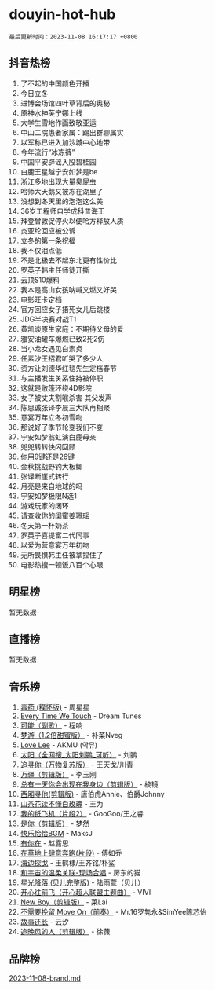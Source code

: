 # douyin-hot-hub

`最后更新时间：2023-11-08 16:17:17 +0800`

## 抖音热榜

1. 了不起的中国颜色开播
1. 今日立冬
1. 进博会场馆四叶草背后的奥秘
1. 原神水神芙宁娜上线
1. 大学生雪地作画致敬亚运
1. 中山二院患者家属：踢出群聊属实
1. 以军称已进入加沙城中心地带
1. 今年流行“冰冻裤”
1. 中国平安辟谣入股碧桂园
1. 白鹿王星越宁安如梦是be
1. 浙江多地出现大量臭屁虫
1. 哈师大天鹅又被冻在湖里了
1. 没想到冬天里的泡泡这么美
1. 36岁工程师自学成科普海王
1. 拜登曾敦促停火以便哈方释放人质
1. 炎亚纶回应被公诉
1. 立冬的第一条祝福
1. 我不仅泪点低
1. 不是北极去不起东北更有性价比
1. 罗英子韩主任师徒开撕
1. 云顶S10爆料
1. 我本是高山女孩呐喊又燃又好哭
1. 电影旺卡定档
1. 官方回应女子捂死女儿后跳楼
1. JDG半决赛对战T1
1. 黄凯谈原生家庭：不期待父母的爱
1. 雅安油罐车爆燃已致2死2伤
1. 当小龙女遇见白素贞
1. 任素汐王招君听哭了多少人
1. 资方让刘德华红毯先生定档春节
1. 与主播发生关系住持被停职
1. 这就是敞篷环绕4D影院
1. 女子被丈夫割喉杀害 其父发声
1. 陈思诚张译李晨三大队再相聚
1. 意宴万年立冬初雪吻
1. 那说好了季节轮变我们不变
1. 宁安如梦翁虹演白鹿母亲
1. 兜兜转转快闪回顾
1. 你用9键还是26键
1. 金秋挑战野钓大板鲫
1. 张译断崖式转行
1. 月亮是来自地球的吗
1. 宁安如梦极限N选1
1. 游戏玩家的闭环
1. 请查收你的闺蜜姜珮瑶
1. 冬天第一杯奶茶
1. 罗英子喜提富二代同事
1. 以爱为营意宴万年初吻
1. 无所畏惧韩主任被拿捏住了
1. 电影热搜一顿饭八百个心眼

## 明星榜

暂无数据

## 直播榜

暂无数据

## 音乐榜

1. [毒药 (释怀版)](https://sf6-cdn-tos.douyinstatic.com/obj/tos-cn-ve-2774/oYILMEAzspdZBIzy4frJNB8ZHPHWAhiwowd4Ad) - 周星星
1. [Every Time We Touch](https://sf6-cdn-tos.douyinstatic.com/obj/tos-cn-ve-2774/ogN6lUKQeBBfEVhIOMikG1CcJjugxk1tztZyhP) - Dream Tunes
1. [可能（副歌）](https://sf6-cdn-tos.douyinstatic.com/obj/tos-cn-ve-2774/cde1731888894259b333569393c2fb51) - 程响
1. [梦游（1.2倍甜蜜版）](https://sf3-cdn-tos.douyinstatic.com/obj/tos-cn-ve-2774/o4gyAUm8hwufoEABmwVIiQtHsFuGzAEEWtNMzo) - 补菜Nveg
1. [Love Lee](https://sf6-cdn-tos.douyinstatic.com/obj/tos-cn-ve-2774/o05GbkJGbCBTdDnMtB0fwOYgkeZp23vrWQDQBS) - AKMU (악뮤)
1. [太阳（全网搜_太阳刘鹏_可听）](https://sf6-cdn-tos.douyinstatic.com/obj/tos-cn-ve-2774/ogWbyIQnlBFImVbeDocRdCIYtBHlbJXgfZMvgz) - 刘鹏
1. [追寻你（万物复苏版）](https://sf3-cdn-tos.douyinstatic.com/obj/tos-cn-ve-2774/oYeAZJsbjIDit9APmBg8u6uDUQnHmoCf3gbo74) - 王天戈/川青
1. [万疆（剪辑版）](https://sf3-cdn-tos.douyinstatic.com/obj/tos-cn-ve-2774/ooG7oVgFlDTelKCjCsTTobQvbdtj1BBQXnfZd8) - 李玉刚
1. [总有一天你会出现在我身边（剪辑版）](https://sf3-cdn-tos.douyinstatic.com/obj/tos-cn-ve-2774/oMLsHwhWW7CYoAhoWB9EXUQIzNBsfAJxpAoxCU) - 棱镜
1. [西厢寻他(剪辑版)](https://sf6-cdn-tos.douyinstatic.com/obj/tos-cn-ve-2774/oUsAVfAQKlRNxEv5qxvIB8o5qmIWUcXbzJKJhw) - 唐伯虎Annie、伯爵Johnny
1. [山茶花读不懂白玫瑰](https://sf6-cdn-tos.douyinstatic.com/obj/tos-cn-ve-2774/osfn8B7DktrRHEPJgPCfDbw7QDQEkwC16BxZg9) - 王为
1. [我的纸飞机（片段2）](https://sf6-cdn-tos.douyinstatic.com/obj/tos-cn-ve-2774/oM2ZrKcg2CD5AeRB2gkeXOFB1IxAGJdZPazYHf) - GooGoo/王之睿
1. [是你（剪辑版）](https://sf6-cdn-tos.douyinstatic.com/obj/tos-cn-ve-2774/46019dae783c4c969944217fe1cfafc4) - 梦然
1. [快乐恰恰BGM](https://sf6-cdn-tos.douyinstatic.com/obj/tos-cn-ve-2774/07b173ca7d2f40f3ba0b97ac7fa3a44a) - MaksJ
1. [有你在](https://sf3-cdn-tos.douyinstatic.com/obj/tos-cn-ve-2774/o8zImmNsI8B0yfAW5FKAB1oBhkMAlIrwsZEi1V) - 赵露思
1. [在草地上肆意奔跑(片段)](https://sf6-cdn-tos.douyinstatic.com/obj/tos-cn-ve-2774/8831d494742f45dabdfa8adb8b817259) - 傅如乔
1. [海边探戈](https://sf6-cdn-tos.douyinstatic.com/obj/tos-cn-ve-2774/os9gE0VQCGqt6VQkZDyBBYvfSDY0QFe3vVmubn) - 王鹤棣/王齐铭/朴鲨
1. [和宇宙的温柔关联-现场合唱](https://sf3-cdn-tos.douyinstatic.com/obj/tos-cn-ve-2774/o0hONGDYQBgk0e5bqDeQOonVmncA6tC2nBwZLT) - 房东的猫
1. [星光降落 (贝儿完整版)](https://sf3-cdn-tos.douyinstatic.com/obj/tos-cn-ve-2774/okwB9hAwyAtsFFkFBzAX1hOOfQuIoMNs0W2Mwr) - 陆雨萱（贝儿）
1. [开心往前飞（开心超人联盟主题曲）](https://sf6-cdn-tos.douyinstatic.com/obj/tos-cn-ve-2774/9d8fb7c82cf1421fb93a9fe925275e0a) - VIVI
1. [New Boy（剪辑版）](https://sf3-cdn-tos.douyinstatic.com/obj/tos-cn-ve-2774/oAozkaGFcPxBerw7nBQfYf8z6CgCZAblDka2cl) - 莱Lai
1. [不需要挽留 Move On（前奏）](https://sf3-cdn-tos.douyinstatic.com/obj/tos-cn-ve-2774/ooCBhgCCkF4nExzQL9WZSUbitfA8IsDkgQIYhe) - Mr.16罗隽永&SimYee陈芯怡
1. [故事还长](https://sf6-cdn-tos.douyinstatic.com/obj/tos-cn-ve-2774/30a26758c8594f0ab81ac675c33ee2c5) - 云汐
1. [追晚风的人（剪辑版）](https://sf6-cdn-tos.douyinstatic.com/obj/tos-cn-ve-2774/560835060af84ac29cd5c12e2a98f7eb) - 徐薇

## 品牌榜

[2023-11-08-brand.md](2023-11-08-brand.md)
